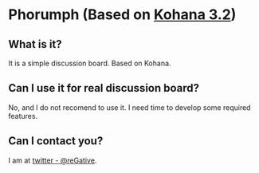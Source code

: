 # Phorumph (Based on [Kohana 3.2](http://kohanaframework.org 'Kohana Framework'))

## What is it?

It is a simple discussion board. Based on Kohana.

## Can I use it for real discussion board?

No, and I do not recomend to use it. I need time to develop some required features.

## Can I contact you?

I am at [twitter - @reGative](https://twitter.com/reGative 'reGative @ twitter').
